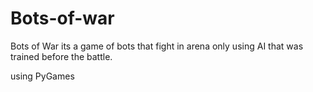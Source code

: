 # Bots-of-war
Bots of War its a game of bots that fight in arena only using AI that was trained before the battle.

using PyGames
